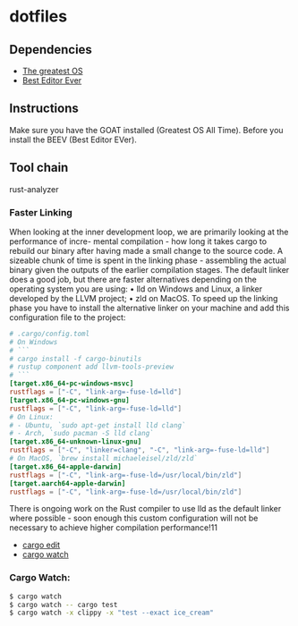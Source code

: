 # dotfiles

## Dependencies
* [The greatest OS](https://www.microsoft.com/software-download/windows10ISO)
* [Best Editor Ever](https://code.visualstudio.com/Download)

## Instructions
Make sure you have the GOAT installed (Greatest OS All Time). Before you install the BEEV (Best Editor EVer).

## Tool chain

rust-analyzer

### Faster Linking
When looking at the inner development loop, we are primarily looking at the performance of incre- mental compilation - how long it takes cargo to rebuild our binary after having made a small change to the source code.
A sizeable chunk of time is spent in the linking phase - assembling the actual binary given the outputs of the earlier compilation stages.
The default linker does a good job, but there are faster alternatives depending on the operating system you are using:
• lld on Windows and Linux, a linker developed by the LLVM project; • zld on MacOS.
To speed up the linking phase you have to install the alternative linker on your machine and add this configuration file to the project:

```toml
# .cargo/config.toml
# On Windows
# ```
# cargo install -f cargo-binutils
# rustup component add llvm-tools-preview
# ```
[target.x86_64-pc-windows-msvc]
rustflags = ["-C", "link-arg=-fuse-ld=lld"]
[target.x86_64-pc-windows-gnu]
rustflags = ["-C", "link-arg=-fuse-ld=lld"]
# On Linux:
# - Ubuntu, `sudo apt-get install lld clang`
# - Arch, `sudo pacman -S lld clang`
[target.x86_64-unknown-linux-gnu]
rustflags = ["-C", "linker=clang", "-C", "link-arg=-fuse-ld=lld"]
# On MacOS, `brew install michaeleisel/zld/zld`
[target.x86_64-apple-darwin]
rustflags = ["-C", "link-arg=-fuse-ld=/usr/local/bin/zld"]
[target.aarch64-apple-darwin]
rustflags = ["-C", "link-arg=-fuse-ld=/usr/local/bin/zld"]
```
There is ongoing work on the Rust compiler to use lld as the default linker where possible - soon enough this custom configuration will not be necessary to achieve higher compilation performance!11

- [cargo edit](https://github.com/killercup/cargo-edit)
- [cargo watch](https://watchexec.github.io/#cargo-watch)

### Cargo Watch:
```zsh
$ cargo watch
$ cargo watch -- cargo test
$ cargo watch -x clippy -x "test --exact ice_cream"
```
